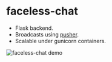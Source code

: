 # faceless-chat

- Flask backend.
- Broadcasts using [pusher](http://pusher.com).
- Scalable under gunicorn containers.

![faceless-chat demo ](https://github.com/adilansari/faceless-chat/faceless-chat.png "Best anonymous chat room ever")

